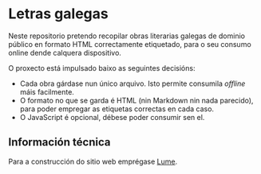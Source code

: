 # Letras galegas

Neste repositorio pretendo recopilar obras literarias galegas de dominio público
en formato HTML correctamente etiquetado, para o seu consumo online dende
calquera dispositivo.

O proxecto está impulsado baixo as seguintes decisións:

- Cada obra gárdase nun único arquivo. Isto permite consumila _offline_ máis
  facilmente.
- O formato no que se garda é HTML (nin Markdown nin nada parecido), para poder
  empregar as etiquetas correctas en cada caso.
- O JavaScript é opcional, débese poder consumir sen el.

## Información técnica

Para a construcción do sitio web emprégase [Lume](https://lume.land/).
